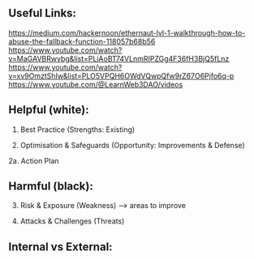 ## Useful Links:
https://medium.com/hackernoon/ethernaut-lvl-1-walkthrough-how-to-abuse-the-fallback-function-118057b68b56
https://www.youtube.com/watch?v=MaGAVBRwvbg&list=PLiAoBT74VLnmRIPZGg4F36fH3BjQ5fLnz
https://www.youtube.com/watch?v=xv9OmztShIw&list=PLO5VPQH6OWdVQwpQfw9rZ67O6Pjfo6q-p
https://www.youtube.com/@LearnWeb3DAO/videos


## Helpful (white):
1. Best Practice (Strengths: Existing)

2. Optimisation & Safeguards (Opportunity: Improvements & Defense)

 2a. Action Plan

## Harmful (black):
3. Risk & Exposure (Weakness) --> areas to improve

4. Attacks & Challenges (Threats)

## Internal vs External:

